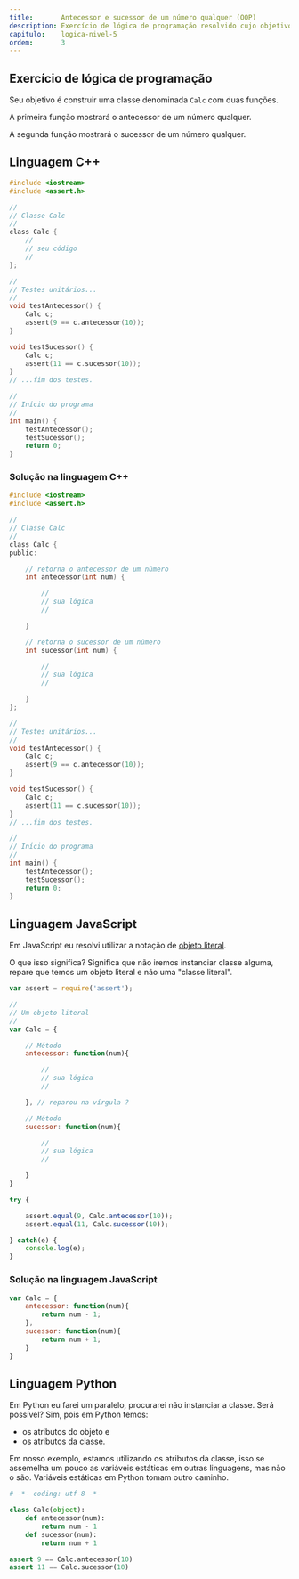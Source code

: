 ```yaml
---
title:       Antecessor e sucessor de um número qualquer (OOP)
description: Exercício de lógica de programação resolvido cujo objetivo é encontrar o sucessor e antecessor de um número qualquer.
capitulo:    logica-nivel-5
ordem:       3
---
```




Exercício de lógica de programação
---

Seu objetivo é construir uma classe denominada `Calc` com duas funções.

A primeira função mostrará o antecessor de um número qualquer.

A segunda função mostrará o sucessor de um número qualquer.


Linguagem C++
---

```c
#include <iostream>
#include <assert.h>

//
// Classe Calc
//
class Calc {
    //
    // seu código
    //
};

//
// Testes unitários...
//
void testAntecessor() {
    Calc c;
    assert(9 == c.antecessor(10));
}

void testSucessor() {
    Calc c;
    assert(11 == c.sucessor(10));
}
// ...fim dos testes.

//
// Início do programa
//
int main() {
    testAntecessor();
    testSucessor();
    return 0;
}
```


### Solução na linguagem C++

```c
#include <iostream>
#include <assert.h>

//
// Classe Calc
//
class Calc {
public:

    // retorna o antecessor de um número
    int antecessor(int num) {

        //
        // sua lógica
        //

    }

    // retorna o sucessor de um número
    int sucessor(int num) {

        //
        // sua lógica
        //

    }
};

//
// Testes unitários...
//
void testAntecessor() {
    Calc c;
    assert(9 == c.antecessor(10));
}

void testSucessor() {
    Calc c;
    assert(11 == c.sucessor(10));
}
// ...fim dos testes.

//
// Início do programa
//
int main() {
    testAntecessor();
    testSucessor();
    return 0;
}
```


Linguagem JavaScript
---

Em JavaScript eu resolvi utilizar a notação de [objeto literal](/javascript/refs/objeto-literal).

O que isso significa? Significa que não iremos instanciar classe alguma, repare que temos um objeto literal e não uma
"classe literal".

```javascript
var assert = require('assert');

//
// Um objeto literal
//
var Calc = {

    // Método
    antecessor: function(num){

        //
        // sua lógica
        //

    }, // reparou na vírgula ?

    // Método
    sucessor: function(num){

        //
        // sua lógica
        //

    }
}

try {

    assert.equal(9, Calc.antecessor(10));
    assert.equal(11, Calc.sucessor(10));

} catch(e) {
    console.log(e);
}
```


### Solução na linguagem JavaScript

```javascript
var Calc = {
    antecessor: function(num){
        return num - 1;
    },
    sucessor: function(num){
        return num + 1;
    }
}
```



Linguagem Python
---

Em Python eu farei um paralelo, procurarei não instanciar a classe. Será possível? Sim, pois em Python temos:

- os atributos do objeto e
- os atributos da classe.

Em nosso exemplo, estamos utilizando os atributos da classe, isso se assemelha um pouco as variáveis estáticas em outras
linguagens, mas não o são. Variáveis estáticas em Python tomam outro caminho.

```python
# -*- coding: utf-8 -*-

class Calc(object):
    def antecessor(num):
        return num - 1
    def sucessor(num):
        return num + 1

assert 9 == Calc.antecessor(10)
assert 11 == Calc.sucessor(10)
```


